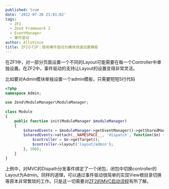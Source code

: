 ```yaml
---
published: true
date: '2012-07-26 21:01:02'
tags:
  - ZF2
  - Zend Framework 2
  - EventManager
  - 事件驱动
author: AlloVince
title: ZF2小TIP：使用事件驱动为模块快速设置模板
---
```


在ZF1中，对一部分页面设置一个不同的Layout可能需要在每一个Controller中单独设置。在ZF2中，事件驱动的支持让Layout的设置变得非常灵活。

比如要对Admin模块单独设置一个admin模板，只需要短短5行代码

```php
<?php
namespace Admin;
 
use Zend\ModuleManager\ModuleManager;
 
class Module 
{
    public function init(ModuleManager $moduleManager)
    {
        $sharedEvents = $moduleManager->getEventManager()->getSharedManager();
        $sharedEvents->attach(__NAMESPACE__, 'dispatch', function($e) {
            $controller = $e->getTarget();
            $controller->layout('layout/admin');
        }, 100);
    }
}
```

上例中，对MVC的Dispath分发事件绑定了一个闭包，闭包中切换controller的Layout为Admin。同样的道理，可以通过事件驱动很简单的实现View根目录切换等原本非常繁琐的工作。只是这一切需要对[ZF2的MVC启动流程](/pages/zf2-mvc-process)有所了解。
